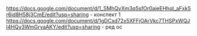 https://docs.google.com/document/d/1_SMhQvXm3q5sfOr0ajeEHhql_aFxk5r6id8H58j3CmE/edit?usp=sharing - конспект 1
https://docs.google.com/document/d/1gDCxd72x5XFFjOArVkc7THSPxWQJI4HQy3WmGryaAKY/edit?usp=sharing - ред ос
